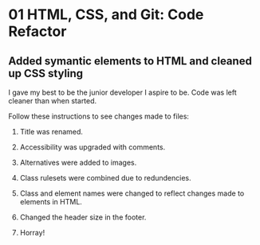 # 01 HTML, CSS, and Git: Code Refactor

## Added symantic elements to HTML and cleaned up CSS styling

I gave my best to be the junior developer I aspire to be. Code was left cleaner than when started.

Follow these instructions to see changes made to files:

1. Title was renamed.

2. Accessibility was upgraded with comments.

3. Alternatives were added to images.

4. Class rulesets were combined due to redundencies.

5. Class and element names were changed to reflect changes made to elements in HTML.

6. Changed the header size in the footer.

7. Horray!
